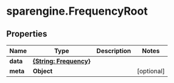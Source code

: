 # sparengine.FrequencyRoot

## Properties

Name | Type | Description | Notes
------------ | ------------- | ------------- | -------------
**data** | [**{String: Frequency}**](Frequency.md) |  | 
**meta** | **Object** |  | [optional] 


